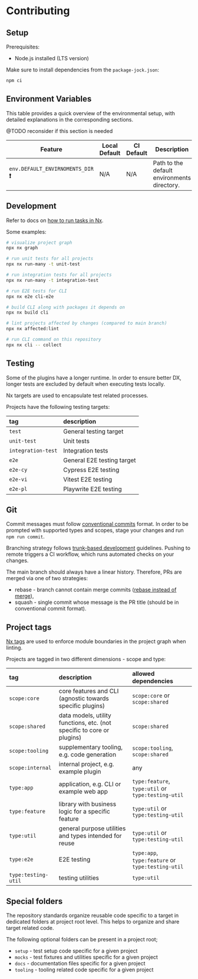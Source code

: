 # Contributing

## Setup

Prerequisites:

- Node.js installed (LTS version)

Make sure to install dependencies from the `package-jock.json`:

```sh
npm ci
```

## Environment Variables

This table provides a quick overview of the environmental setup, with detailed explanations in the corresponding sections.

@TODO reconsider if this section is needed

| Feature                                | Local Default | CI Default | Description                                 |
| -------------------------------------- | ------------- | ---------- | ------------------------------------------- |
| `env.DEFAULT_ENVIRNOMENTS_DIR` **❗️** | N/A           | N/A        | Path to the default environments directory. |

## Development

Refer to docs on [how to run tasks in Nx](https://nx.dev/core-features/run-tasks).

Some examples:

```sh
# visualize project graph
npx nx graph

# run unit tests for all projects
npx nx run-many -t unit-test

# run integration tests for all projects
npx nx run-many -t integration-test

# run E2E tests for CLI
npx nx e2e cli-e2e

# build CLI along with packages it depends on
npx nx build cli

# lint projects affected by changes (compared to main branch)
npx nx affected:lint

# run CLI command on this repository
npx nx cli -- collect
```

## Testing

Some of the plugins have a longer runtime. In order to ensure better DX, longer tests are excluded by default when executing tests locally.

Nx targets are used to encapsulate test related processes.

Projects have the following testing targets:

| tag                | description                |
|:-------------------|:---------------------------|
| `test`             | General testing target     |
| `unit-test`        | Unit tests                 |
| `integration-test` | Integration tests          |
| `e2e`              | General E2E testing target |
| `e2e-cy`           | Cypress E2E testing        |
| `e2e-vi`           | Vitest E2E testing         |
| `e2e-pl`           | Playwrite E2E testing      |


## Git

Commit messages must follow [conventional commits](https://conventionalcommits.org/) format.
In order to be prompted with supported types and scopes, stage your changes and run `npm run commit`.

Branching strategy follows [trunk-based development](https://www.atlassian.com/continuous-delivery/continuous-integration/trunk-based-development) guidelines.
Pushing to remote triggers a CI workflow, which runs automated checks on your changes.

The main branch should always have a linear history.
Therefore, PRs are merged via one of two strategies:

- rebase - branch cannot contain merge commits ([rebase instead of merge](https://www.atlassian.com/git/tutorials/merging-vs-rebasing)),
- squash - single commit whose message is the PR title (should be in conventional commit format).

## Project tags

[Nx tags](https://nx.dev/core-features/enforce-module-boundaries) are used to enforce module boundaries in the project graph when linting.

Projects are tagged in two different dimensions - scope and type:

| tag                 | description                                                                  | allowed dependencies                               |
| :------------------ | :--------------------------------------------------------------------------- | :------------------------------------------------- |
| `scope:core`        | core features and CLI (agnostic towards specific plugins)                    | `scope:core` or `scope:shared`                     |
| `scope:shared`      | data models, utility functions, etc. (not specific to core or plugins)       | `scope:shared`                                     |
| `scope:tooling`     | supplementary tooling, e.g. code generation                                  | `scope:tooling`, `scope:shared`                    |
| `scope:internal`    | internal project, e.g. example plugin                                        | any                                                |
| `type:app`          | application, e.g. CLI or example web app                                     | `type:feature`, `type:util` or `type:testing-util` |
| `type:feature`      | library with business logic for a specific feature                           | `type:util` or `type:testing-util`                 |
| `type:util`         | general purpose utilities and types intended for reuse                       | `type:util` or `type:testing-util`                 |
| `type:e2e`          | E2E testing                                                                  | `type:app`, `type:feature` or `type:testing-util`  |
| `type:testing-util` | testing utilities                                                            | `type:util`                                        |

## Special folders

The repository standards organize reusable code specific to a target in dedicated folders at project root level.
This helps to organize and share target related code.

The following optional folders can be present in a project root;

- `setup` - test setup code specific for a given project
- `mocks` - test fixtures and utilities specific for a given project
- `docs` - documentation files specific for a given project
- `tooling` - tooling related code specific for a given project
